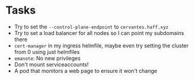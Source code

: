# Tasks
* Try to set the `--control-plane-endpoint` to `cervantes.haff.xyz`
* Try to set a load balancer for all nodes so I can point my subdomains there
* `cert-manager` in my ingress helmfile, maybe even try setting the cluster from 0 using just helmfiles
* `emanote`: No new privileges
* Don't mount serviceaccounts!
* A pod that monitors a web page to ensure it won't change


